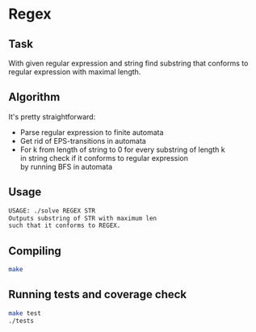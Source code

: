 # Regex

## Task
With given regular expression and string find substring
that conforms to regular expression with maximal length.

## Algorithm
It's pretty straightforward:
- Parse regular expression to finite automata
- Get rid of EPS-transitions in automata
- For k from length of string to 0 for every substring of length k \
in string check if it conforms to regular expression \
by running BFS in automata

## Usage
```bash
USAGE: ./solve REGEX STR
Outputs substring of STR with maximum len
such that it conforms to REGEX.
```

## Compiling
```bash
make
```

## Running tests and coverage check
```bash
make test
./tests
```
